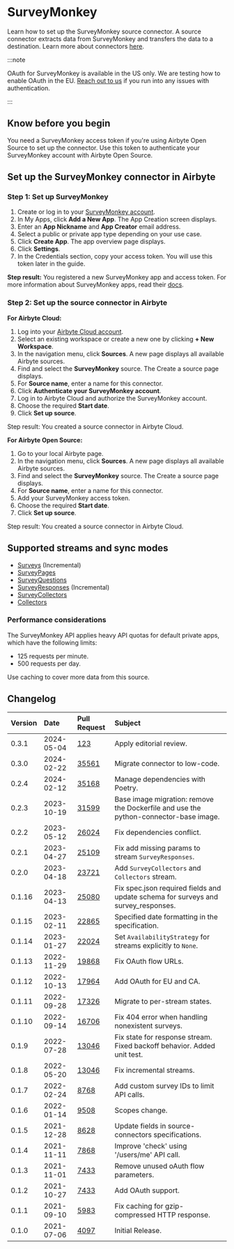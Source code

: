 # SurveyMonkey

Learn how to set up the SurveyMonkey source connector. A source connector extracts data from SurveyMonkey and transfers the data to a destination. Learn more about connectors [here](/using-airbyte/core-concepts/).

:::note

OAuth for SurveyMonkey is available in the US only. We are testing how to enable OAuth in the EU. [Reach out to us](mailto:product@airbyte.io) if you run into any issues with authentication.

:::

<!-- env:oss -->
## Know before you begin

You need a SurveyMonkey access token if you're using Airbyte Open Source to set up the connector. Use this token to authenticate your SurveyMonkey account with Airbyte Open Source.
<!-- /env:oss -->

## Set up the SurveyMonkey connector in Airbyte

### Step 1: Set up SurveyMonkey

1. Create or log in to your [SurveyMonkey account](https://developer.surveymonkey.com/apps/).
2. In My Apps, click **Add a New App**. The App Creation screen displays.
3. Enter an **App Nickname** and **App Creator** email address.
4. Select a public or private app type depending on your use case.
5. Click **Create App**. The app overview page displays.
6. Click **Settings**.
7. In the Credentials section, copy your access token. You will use this token later in the guide.

**Step result:** You registered a new SurveyMonkey app and access token.
For more information about SurveyMonkey apps, read their [docs](https://developer.surveymonkey.com/api/v3/#SurveyMonkey-Api).

### Step 2: Set up the source connector in Airbyte

<!-- env:cloud -->
**For Airbyte Cloud:**

1. Log into your [Airbyte Cloud account](https://cloud.airbyte.com/workspaces).
2. Select an existing workspace or create a new one by clicking **+ New Workspace**.
3. In the navigation menu, click **Sources**. A new page displays all available Airbyte sources.
4. Find and select the **SurveyMonkey** source. The Create a source page displays.
5. For **Source name**, enter a name for this connector.
6. Click **Authenticate your SurveyMonkey account**.
7. Log in to Airbyte Cloud and authorize the SurveyMonkey account.
8. Choose the required **Start date**.
9. Click **Set up source**.

Step result: You created a source connector in Airbyte Cloud.
<!-- /env:cloud -->

<!-- env:oss -->
**For Airbyte Open Source:**

1. Go to your local Airbyte page.
2. In the navigation menu, click **Sources**. A new page displays all available Airbyte sources.
3. Find and select the **SurveyMonkey** source. The Create a source page displays.
5. For **Source name**, enter a name for this connector.
4. Add your SurveyMonkey access token.
8. Choose the required **Start date**.
9. Click **Set up source**.

Step result: You created a source connector in Airbyte Cloud.
<!-- /env:oss -->

## Supported streams and sync modes

* [Surveys](https://api.surveymonkey.com/v3/docs?shell#api-endpoints-get-surveys) \(Incremental\)
* [SurveyPages](https://api.surveymonkey.com/v3/docs?shell#api-endpoints-get-surveys-survey_id-pages)
* [SurveyQuestions](https://api.surveymonkey.com/v3/docs?shell#api-endpoints-get-surveys-survey_id-pages-page_id-questions)
* [SurveyResponses](https://api.surveymonkey.com/v3/docs?shell#api-endpoints-get-surveys-id-responses-bulk) \(Incremental\)
* [SurveyCollectors](https://api.surveymonkey.com/v3/docs?shell#api-endpoints-get-surveys-survey_id-collectors)
* [Collectors](https://api.surveymonkey.com/v3/docs?shell#api-endpoints-get-collectors-collector_id-)

### Performance considerations

The SurveyMonkey API applies heavy API quotas for default private apps, which have the following limits:

* 125 requests per minute.
* 500 requests per day.

Use caching to cover more data from this source.

## Changelog

| Version | Date       | Pull Request                                             | Subject                                                                          |
|:--------|:-----------|:---------------------------------------------------------|:---------------------------------------------------------------------------------|
| 0.3.1   | 2024-05-04 | [123](https://github.com/airbytehq/airbyte/pull/xyz)   | Apply editorial review.                                                            |
| 0.3.0   | 2024-02-22 | [35561](https://github.com/airbytehq/airbyte/pull/35561) | Migrate connector to low-code.                                                   |
| 0.2.4   | 2024-02-12 | [35168](https://github.com/airbytehq/airbyte/pull/35168) | Manage dependencies with Poetry.                                                 |
| 0.2.3   | 2023-10-19 | [31599](https://github.com/airbytehq/airbyte/pull/31599) | Base image migration: remove the Dockerfile and use the python-connector-base image. |
| 0.2.2   | 2023-05-12 | [26024](https://github.com/airbytehq/airbyte/pull/26024) | Fix dependencies conflict.                                                       |
| 0.2.1   | 2023-04-27 | [25109](https://github.com/airbytehq/airbyte/pull/25109) | Fix add missing params to stream `SurveyResponses`.                              |
| 0.2.0   | 2023-04-18 | [23721](https://github.com/airbytehq/airbyte/pull/23721) | Add `SurveyCollectors` and `Collectors` stream.                                  |
| 0.1.16  | 2023-04-13 | [25080](https://github.com/airbytehq/airbyte/pull/25080) | Fix spec.json required fields and update schema for surveys and survey_responses.|
| 0.1.15  | 2023-02-11 | [22865](https://github.com/airbytehq/airbyte/pull/22865) | Specified date formatting in the specification.                                  |
| 0.1.14  | 2023-01-27 | [22024](https://github.com/airbytehq/airbyte/pull/22024) | Set `AvailabilityStrategy` for streams explicitly to `None`.                     |
| 0.1.13  | 2022-11-29 | [19868](https://github.com/airbytehq/airbyte/pull/19868) | Fix OAuth flow URLs.                                                             |
| 0.1.12  | 2022-10-13 | [17964](https://github.com/airbytehq/airbyte/pull/17964) | Add OAuth for EU and CA.                                                         |
| 0.1.11  | 2022-09-28 | [17326](https://github.com/airbytehq/airbyte/pull/17326) | Migrate to per-stream states.                                                    |
| 0.1.10  | 2022-09-14 | [16706](https://github.com/airbytehq/airbyte/pull/16706) | Fix 404 error when handling nonexistent surveys.                                 |
| 0.1.9   | 2022-07-28 | [13046](https://github.com/airbytehq/airbyte/pull/14998) | Fix state for response stream. Fixed backoff behavior. Added unit test.          |
| 0.1.8   | 2022-05-20 | [13046](https://github.com/airbytehq/airbyte/pull/13046) | Fix incremental streams.                                                         |
| 0.1.7   | 2022-02-24 | [8768](https://github.com/airbytehq/airbyte/pull/8768)   | Add custom survey IDs to limit API calls.                                        |
| 0.1.6   | 2022-01-14 | [9508](https://github.com/airbytehq/airbyte/pull/9508)   | Scopes change.                                                                   |
| 0.1.5   | 2021-12-28 | [8628](https://github.com/airbytehq/airbyte/pull/8628)   | Update fields in source-connectors specifications.                               |
| 0.1.4   | 2021-11-11 | [7868](https://github.com/airbytehq/airbyte/pull/7868)   | Improve 'check' using '/users/me' API call.                                      |
| 0.1.3   | 2021-11-01 | [7433](https://github.com/airbytehq/airbyte/pull/7433)   | Remove unused oAuth flow parameters.                                             |
| 0.1.2   | 2021-10-27 | [7433](https://github.com/airbytehq/airbyte/pull/7433)   | Add OAuth support.                                                               |
| 0.1.1   | 2021-09-10 | [5983](https://github.com/airbytehq/airbyte/pull/5983)   | Fix caching for gzip-compressed HTTP response.                                   |
| 0.1.0   | 2021-07-06 | [4097](https://github.com/airbytehq/airbyte/pull/4097)   | Initial Release.                                                                 |
